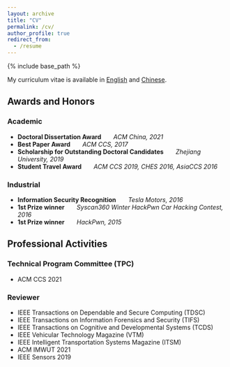 ```yaml
---
layout: archive
title: "CV"
permalink: /cv/
author_profile: true
redirect_from:
  - /resume
---
```


{% include base_path %}

My curriculum vitae is available in [English](/files/CV/CV_ChenYan_2022_0512.pdf) and [Chinese]().

## Awards and Honors

### Academic
* **Doctoral Dissertation Award**&emsp;&emsp;*ACM China, 2021*
* **Best Paper Award**&emsp;&emsp;*ACM CCS, 2017*
* **Scholarship for Outstanding Doctoral Candidates**&emsp;&emsp;*Zhejiang University, 2019*
* **Student Travel Award**&emsp;&emsp;*ACM CCS 2019, CHES 2016, AsiaCCS 2016*

### Industrial
* **Information Security Recognition**&emsp;&emsp;*Tesla Motors, 2016*
* **1st Prize winner**&emsp;&emsp;*Syscan360 Winter HackPwn Car Hacking Contest, 2016*
* **1st Prize winner**&emsp;&emsp;*HackPwn, 2015*



## Professional Activities

### Technical Program Committee (TPC)
* ACM CCS 2021

### Reviewer
* IEEE Transactions on Dependable and Secure Computing (TDSC)
* IEEE Transactions on Information Forensics and Security (TIFS)
* IEEE Transactions on Cognitive and Developmental Systems (TCDS)
* IEEE Vehicular Technology Magazine (VTM)
* IEEE Intelligent Transportation Systems Magazine (ITSM)
* ACM IMWUT 2021
* IEEE Sensors 2019


